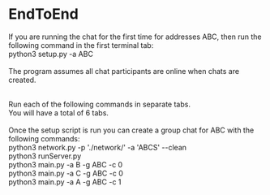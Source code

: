 # EndToEnd
If you are running the chat for the first time for addresses ABC, then run the following command in the first terminal tab: <br />
python3 setup.py -a ABC <br />
<br />
The program assumes all chat participants are online when chats are created. <br />
<br />

Run each of the following commands in separate tabs.<br />
You will have a total of 6 tabs.<br />
<br />
Once the setup script is run you can create a group chat for ABC with the following commands: <br />
python3 network.py -p './network/' -a 'ABCS' --clean <br />
python3 runServer.py <br />
python3 main.py -a B -g ABC -c 0 <br />
python3 main.py -a C -g ABC -c 0 <br />
python3 main.py -a A -g ABC -c 1 <br />